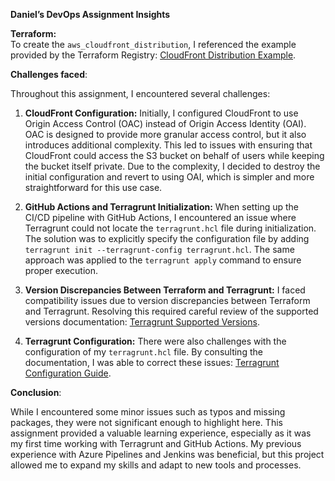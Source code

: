 **Daniel’s DevOps Assignment Insights**

**Terraform:**  
To create the `aws_cloudfront_distribution`, I referenced the example provided by the Terraform Registry: [CloudFront Distribution Example](https://registry.terraform.io/providers/hashicorp/aws/latest/docs/resources/cloudfront\_distribution).

**Challenges faced**:

Throughout this assignment, I encountered several challenges:

1. **CloudFront Configuration:** Initially, I configured CloudFront to use Origin Access Control (OAC) instead of Origin Access Identity (OAI). OAC is designed to provide more granular access control, but it also introduces additional complexity. This led to issues with ensuring that CloudFront could access the S3 bucket on behalf of users while keeping the bucket itself private. Due to the complexity, I decided to destroy the initial configuration and revert to using OAI, which is simpler and more straightforward for this use case.  
     
2. **GitHub Actions and Terragrunt Initialization:** When setting up the CI/CD pipeline with GitHub Actions, I encountered an issue where Terragrunt could not locate the `terragrunt.hcl` file during initialization. The solution was to explicitly specify the configuration file by adding `terragrunt init --terragrunt-config terragrunt.hcl`. The same approach was applied to the `terragrunt apply` command to ensure proper execution.  
     
3. **Version Discrepancies Between Terraform and Terragrunt:** I faced compatibility issues due to version discrepancies between Terraform and Terragrunt. Resolving this required careful review of the supported versions documentation: [Terragrunt Supported Versions](https://terragrunt.gruntwork.io/docs/getting-started/supported-versions/).

4. **Terragrunt Configuration:** There were also challenges with the configuration of my `terragrunt.hcl` file. By consulting the documentation, I was able to correct these issues: [Terragrunt Configuration Guide](https://terragrunt.gruntwork.io/docs/getting-started/configuration/\#terragrunt-configuration-file).  
     
   

**Conclusion**:

While I encountered some minor issues such as typos and missing packages, they were not significant enough to highlight here. This assignment provided a valuable learning experience, especially as it was my first time working with Terragrunt and GitHub Actions. My previous experience with Azure Pipelines and Jenkins was beneficial, but this project allowed me to expand my skills and adapt to new tools and processes.  
